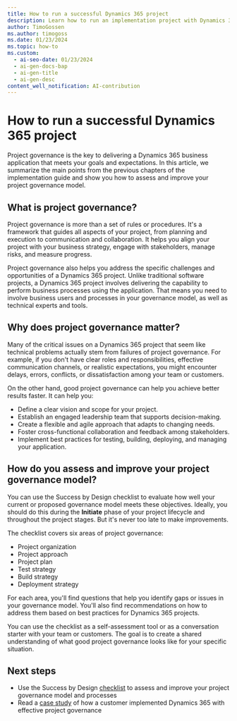 ```yaml
---
title: How to run a successful Dynamics 365 project
description: Learn how to run an implementation project with Dynamics 365 apps, including overviews of project governance and improving governance models.
author: TimoGossen
ms.author: timogoss
ms.date: 01/23/2024
ms.topic: how-to
ms.custom:
  - ai-seo-date: 01/23/2024
  - ai-gen-docs-bap
  - ai-gen-title
  - ai-gen-desc
content_well_notification: AI-contribution
---
```


# How to run a successful Dynamics 365 project

Project governance is the key to delivering a Dynamics 365 business application that meets your goals and expectations. In this article, we summarize the main points from the previous chapters of the implementation guide and show you how to assess and improve your project governance model.

## What is project governance?

Project governance is more than a set of rules or procedures. It's a framework that guides all aspects of your project, from planning and execution to communication and collaboration. It helps you align your project with your business strategy, engage with stakeholders, manage risks, and measure progress.

Project governance also helps you address the specific challenges and opportunities of a Dynamics 365 project. Unlike traditional software projects, a Dynamics 365 project involves delivering the capability to perform business processes using the application. That means you need to involve business users and processes in your governance model, as well as technical experts and tools.

## Why does project governance matter?

Many of the critical issues on a Dynamics 365 project that seem like technical problems actually stem from failures of project governance. For example, if you don't have clear roles and responsibilities, effective communication channels, or realistic expectations, you might encounter delays, errors, conflicts, or dissatisfaction among your team or customers.

On the other hand, good project governance can help you achieve better results faster. It can help you:

- Define a clear vision and scope for your project.
- Establish an engaged leadership team that supports decision-making.
- Create a flexible and agile approach that adapts to changing needs.
- Foster cross-functional collaboration and feedback among stakeholders.
- Implement best practices for testing, building, deploying, and managing your application.

## How do you assess and improve your project governance model?

You can use the Success by Design checklist to evaluate how well your current or proposed governance model meets these objectives. Ideally, you should do this during the **Initiate** phase of your project lifecycle and throughout the project stages. But it's never too late to make improvements.

The checklist covers six areas of project governance:

- Project organization
- Project approach
- Project plan
- Test strategy
- Build strategy
- Deployment strategy

For each area, you'll find questions that help you identify gaps or issues in your governance model. You'll also find recommendations on how to address them based on best practices for Dynamics 365 projects.

You can use the checklist as a self-assessment tool or as a conversation starter with your team or customers. The goal is to create a shared understanding of what good project governance looks like for your specific situation.

## Next steps

- Use the Success by Design [checklist](project-governance-checklist.md) to assess and improve your project governance model and processes
- Read a [case study](project-governance-case-study.md) of how a customer implemented Dynamics 365 with effective project governance

